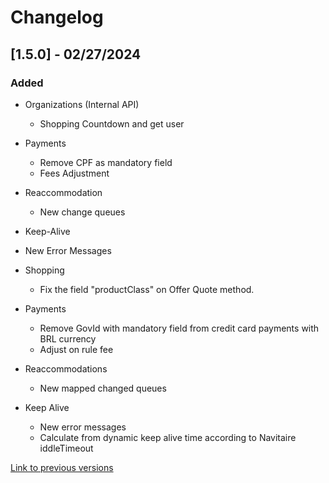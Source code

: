 # Changelog

## [1.5.0] - 02/27/2024

### Added
- Organizations (Internal API)
    - Shopping Countdown and get user
- Payments
    - Remove CPF as mandatory field
    - Fees Adjustment
- Reaccommodation
    - New change queues
- Keep-Alive
- New Error Messages

- Shopping
    - Fix the field "productClass" on Offer Quote method.
- Payments
    - Remove GovId with mandatory field from credit card payments with BRL currency
    - Adjust on rule fee
- Reaccommodations
    - New mapped changed queues
- Keep Alive
    - New error messages
    - Calculate from dynamic keep alive time according to Navitaire iddleTimeout
  
[Link to previous versions](/docs/en-us/change-log/readme.history.md)
